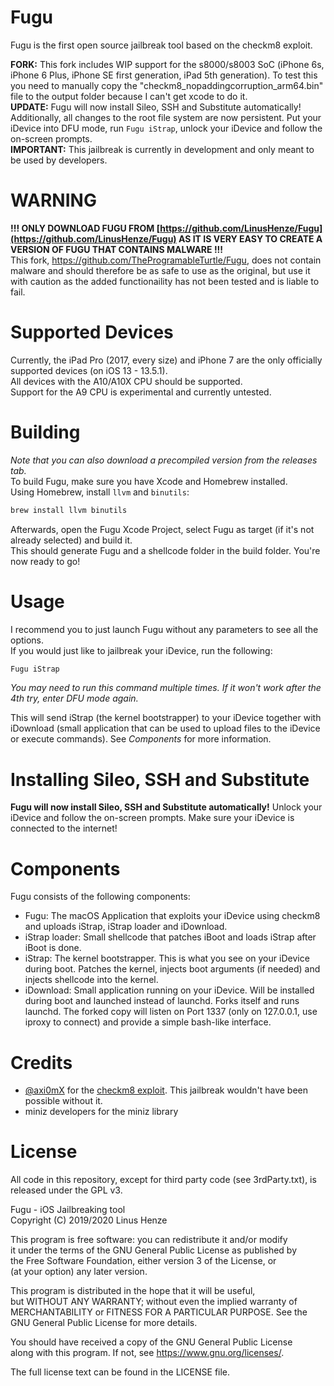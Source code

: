 # Fugu
Fugu is the first open source jailbreak tool based on the checkm8 exploit.  

__FORK:__ This fork includes WIP support for the s8000/s8003 SoC (iPhone 6s, iPhone 6 Plus, iPhone SE first generation, iPad 5th generation). To test this you need to manually copy the "checkm8_nopaddingcorruption_arm64.bin" file to the output folder because I can't get xcode to do it.  
__UPDATE:__ Fugu will now install Sileo, SSH and Substitute automatically! Additionally, all changes to the root file system are now persistent. Put your iDevice into DFU mode, run `Fugu iStrap`, unlock your iDevice and follow the on-screen prompts.  
__IMPORTANT:__ This jailbreak is currently in development and only meant to be used by developers.  

# WARNING
**!!! ONLY DOWNLOAD FUGU FROM [https://github.com/LinusHenze/Fugu](https://github.com/LinusHenze/Fugu) AS IT IS VERY EASY TO CREATE A VERSION OF FUGU THAT CONTAINS MALWARE !!!**  
This fork, https://github.com/TheProgramableTurtle/Fugu, does not contain malware and should therefore be as safe to use as the original, but use it with caution as the added functionaility has not been tested and is liable to fail.  

# Supported Devices
Currently, the iPad Pro (2017, every size) and iPhone 7 are the only officially supported devices (on iOS 13 - 13.5.1).  
All devices with the A10/A10X CPU should be supported.  
Support for the A9 CPU is experimental and currently untested.  

# Building
_Note that you can also download a precompiled version from the releases tab._  
To build Fugu, make sure you have Xcode and Homebrew installed.  
Using Homebrew, install `llvm` and `binutils`:
```bash
brew install llvm binutils
```
Afterwards, open the Fugu Xcode Project, select Fugu as target (if it's not already selected) and build it.  
This should generate Fugu and a shellcode folder in the build folder. You're now ready to go!

# Usage
I recommend you to just launch Fugu without any parameters to see all the options.  
If you would just like to jailbreak your iDevice, run the following:
```bash
Fugu iStrap
```
_You may need to run this command multiple times. If it won't work after the 4th try, enter DFU mode again._  

This will send iStrap (the kernel bootstrapper) to your iDevice together with iDownload (small application that can be used to upload files to the iDevice or execute commands). See _Components_ for more information.

# Installing Sileo, SSH and Substitute
**Fugu will now install Sileo, SSH and Substitute automatically!** Unlock your iDevice and follow the on-screen prompts. Make sure your iDevice is connected to the internet!

# Components
Fugu consists of the following components:
* Fugu: The macOS Application that exploits your iDevice using checkm8 and uploads iStrap, iStrap loader and iDownload.
* iStrap loader: Small shellcode that patches iBoot and loads iStrap after iBoot is done.
* iStrap: The kernel bootstrapper. This is what you see on your iDevice during boot. Patches the kernel, injects boot arguments (if needed) and injects shellcode into the kernel.
* iDownload: Small application running on your iDevice. Will be installed during boot and launched instead of launchd. Forks itself and runs launchd. The forked copy will listen on Port 1337 (only on 127.0.0.1, use iproxy to connect) and provide a simple bash-like interface.

# Credits
* [@axi0mX](https://twitter.com/axi0mx) for the [checkm8 exploit](https://github.com/axi0mX/ipwndfu). This jailbreak wouldn't have been possible without it.
* miniz developers for the miniz library

# License
All code in this repository, except for third party code (see 3rdParty.txt), is released under the GPL v3.  

Fugu - iOS Jailbreaking tool  
Copyright (C) 2019/2020 Linus Henze  

This program is free software: you can redistribute it and/or modify  
it under the terms of the GNU General Public License as published by  
the Free Software Foundation, either version 3 of the License, or  
(at your option) any later version.  

This program is distributed in the hope that it will be useful,  
but WITHOUT ANY WARRANTY; without even the implied warranty of  
MERCHANTABILITY or FITNESS FOR A PARTICULAR PURPOSE.  See the  
GNU General Public License for more details.  

You should have received a copy of the GNU General Public License  
along with this program.  If not, see <https://www.gnu.org/licenses/>.  

The full license text can be found in the LICENSE file.
